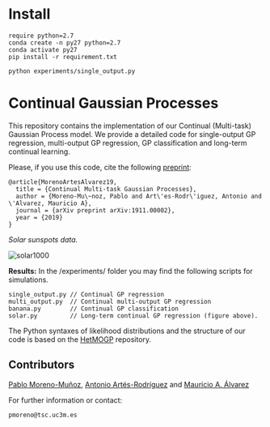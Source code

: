 # Install
```
require python=2.7
conda create -n py27 python=2.7
conda activate py27
pip install -r requirement.txt

python experiments/single_output.py
```
# Continual Gaussian Processes

This repository contains the implementation of our Continual (Multi-task)  Gaussian Process model. We provide a detailed code for single-output GP regression, multi-output GP regression, GP classification and long-term continual learning.

Please, if you use this code, cite the following [preprint](https://arxiv.org/abs/1911.00002):
```
@article{MorenoArtesAlvarez19,
  title = {Continual Multi-task Gaussian Processes},
  author = {Moreno-Mu\~noz, Pablo and Art\'es-Rodr\'iguez, Antonio and \'Alvarez, Mauricio A},
  journal = {arXiv preprint arXiv:1911.00002},
  year = {2019}
}
```
*Solar sunspots data.*

![solar1000](data/solar_t1000.png)

**Results:** In the /experiments/ folder you may find the following scripts for simulations.

```
single_output.py // Continual GP regression
multi_output.py  // Continual multi-output GP regression
banana.py        // Continual GP classification
solar.py         // Long-term continual GP regression (figure above).
```

The Python syntaxes of likelihood distributions and the structure of our code is based on the [HetMOGP](https://github.com/pmorenoz/HetMOGP) repository.

## Contributors

[Pablo Moreno-Muñoz](http://www.tsc.uc3m.es/~pmoreno/), [Antonio Artés-Rodríguez](http://www.tsc.uc3m.es/~antonio/) and [Mauricio A. Álvarez](https://maalvarezl.github.io/)

For further information or contact:
```
pmoreno@tsc.uc3m.es
```
